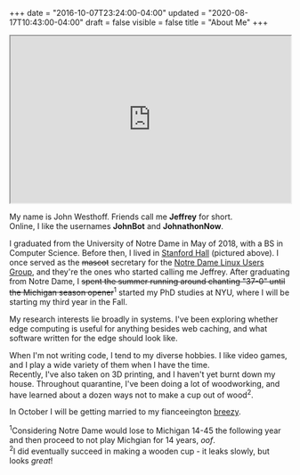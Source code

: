 +++
date = "2016-10-07T23:24:00-04:00"
updated = "2020-08-17T10:43:00-04:00"
draft = false
visible = false
title = "About Me"
+++

<iframe src="https://momento360.com/e/u/1aa6d58f53154bbea3fc10e6f13d5a4d?utm_campaign=embed&utm_source=other&utm_medium=other"
        allowfullscreen="true" width="100%" height="300px"></iframe>

My name is John Westhoff. Friends call me **Jeffrey** for short.  
Online, I like the usernames **JohnBot** and **JohnathonNow**.  
  
I graduated from the University of Notre Dame in May of 2018, with a BS in Computer Science. Before then,
I lived in [Stanford Hall](http://www3.nd.edu/~stanford/) (pictured above).
I once served as the <s>mascot</s> secretary for the 
[Notre Dame Linux Users Group](http://ndlug.org/), and they're
the ones who started calling me Jeffrey. After graduating from Notre Dame,
I <s>spent the summer running around chanting "37-0" until the Michigan season opener</s><sup>1</sup> started
my PhD studies at NYU, where I will be starting my third year in the Fall.

My research interests lie broadly in systems. I've been exploring whether edge computing is useful for anything besides web caching, and what software written for the edge should look like.

When I'm not writing code, I tend to my diverse hobbies. I like video games,
and I play a wide variety of them when I have the time.  
Recently, I've also taken on 3D printing, and I
haven't yet burnt down my house. Throughout quarantine, I've been doing a lot
of woodworking, and have learned about a dozen ways not to make a cup out
of wood<sup>2</sup>. 

In October I will be getting married to my fianceeington [breezy](http://bashfulbytes.com/). 

<sup>1</sup>Considering Notre Dame would lose to Michigan 14-45 the following year and then proceed to not play Michgian for 14 years, *oof*.  
<sup>2</sup>I did eventually succeed in making a wooden cup - it leaks slowly, but looks *great*!

